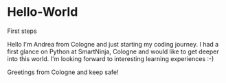 # Hello-World
First steps

Hello 
I'm Andrea from Cologne and just starting my coding journey. I had a first glance on Python at SmartNinja, Cologne and would like to get deeper into this world. I'm looking forward to interesting learning experiences :-)

Greetings from Cologne and keep safe!
